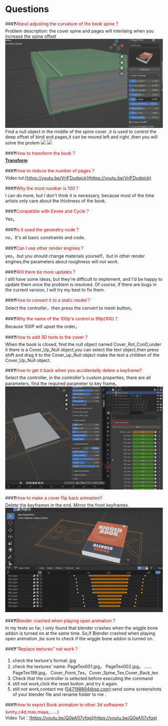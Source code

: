 # Questions

###❓<font color="#dd0000">About adjusting the curvature of the book spine？</font><br />
Problem description: the cover spine and pages will interlaing when you increase the spine offset
![](image/coverspineinter.gif "")
Find a null object in the middle of the spine cover ,it  is used to control the deep offset of bind and pages,it can be moved left and right ,then you will solve the prolem
![](image/coverspineintersolveA.png"")
![](image/coverspineintersolveB.png"")

###❓<font color="#dd0000">How to transform the book？</font><br />
**[Transform](transform.md)**

###❓<font color="#dd0000">How to reduce the number of pages？</font><br />
Video tut:[https://youtu.be/VriFDudqick](https://youtu.be/VriFDudqick)

###❓<font color="#dd0000">Why the most number is 100？</font><br />
I can do more, but I don't think it is necessary, because most of the time artists only care about the thickness of the book.

###❓<font color="#dd0000">Compatible with Eevee and Cycle？</font><br />
Yes。
	
###❓<font color="#dd0000">Is it used the geometry node？</font><br />
no，It's all basic constraints and code.
	
###❓<font color="#dd0000">Can I use other render engines？</font><br />
yes，but you should change materials yourself，but in other render engines,the parameters about roughness will not work.
	
###❓<font color="#dd0000">Will there be more updates？</font><br />
I still have some ideas, but they're difficult to implement, and I'd be happy to update them once the problem is resolved. 
Of course, if there are bugs in the current version, I will try my best to fix them.
	
###❓<font color="#dd0000">How to convert it to a static model？</font><br />
Select the controller，then press the convert to mesh button。

###❓<font color="#dd0000">Why the name of the 100p's control is 99p(100)？</font><br />
Because 100P will upset the order。

###❓<font color="#dd0000">How to add 3D texts to the cover？</font><br />
When the book is closed, find the null object named Cover_Rot_ConD,under it there is a Cover_Up_Null object,you can select the text object,then press shift and drag it to the Cover_up_Null object make the text a children of the Cover_Up_Null object.

###❓<font color="#dd0000">How to get it back when you accidentally delete a keyframe?</font><br />
Select the controller, in the controller's custom properties, there are all parameters, find the required parameter to key frame。
![](image/custompanel.png "")

###❓<font color="#dd0000">How to make a cover flip back animation?</font><br />
Delete the keyframes in the end. Mirror the front keyframes.
![](image/close.png "")

###❓<font color="#dd0000">Blender crashed when playing open animation？</font><br />
In my tests so far, I only found that blender crashes when the wiggle bone addon is turned on at the same time.
So,if Blender crashed when playing open animation ,be sure to check if the wiggle bone addon is turned on.

###❓<font color="#dd0000">"Replace textures" not work？</font><br />
1. check the texture's format: jpg
2. check the textures' name: PageTex001.jpg，   PageTex002.jpg，  ...... PageTex199.jpg， Cover_Front_Tex，Cover_Spine_Tex,Cover_Back_tex
3. Check that the controller is selected before executing the command
4. still not work,click the reset button ,and try it again
5. still not work,contact me (547198894@qq.com):send some screenshots of your blender file and rename folder to me .

###❓<font color="#dd0000">How to export Book animation to other 3d softwares？(unity,c4d,max,maya,......)</font><br />
Video Tut：[https://youtu.be/Q0eA1I7yfqg](https://youtu.be/Q0eA1I7yfqg)

















